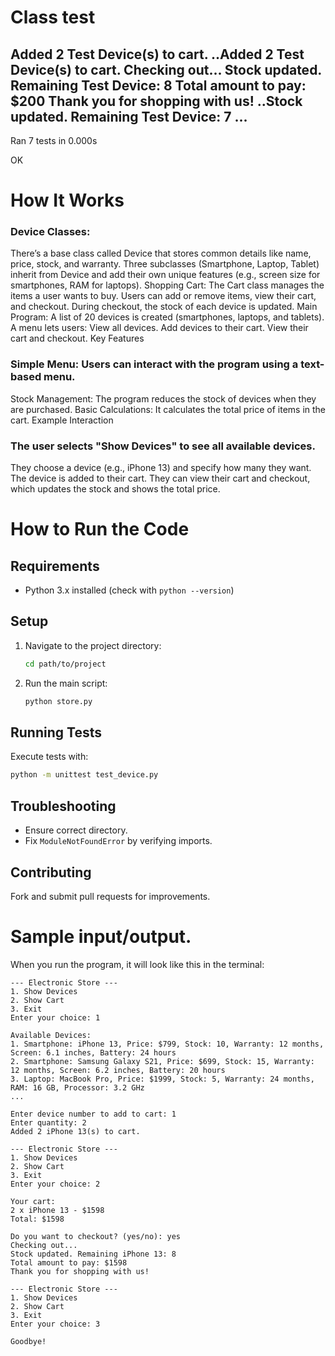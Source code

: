 # Class test
Added 2 Test Device(s) to cart.
..Added 2 Test Device(s) to cart.
Checking out...
Stock updated. Remaining Test Device: 8
Total amount to pay: $200
Thank you for shopping with us!
..Stock updated. Remaining Test Device: 7
...
----------------------------------------------------------------------
Ran 7 tests in 0.000s

OK
# How It Works

### Device Classes:
There’s a base class called Device that stores common details like name, price, stock, and warranty.
Three subclasses (Smartphone, Laptop, Tablet) inherit from Device and add their own unique features (e.g., screen size for smartphones, RAM for laptops).
Shopping Cart:
The Cart class manages the items a user wants to buy.
Users can add or remove items, view their cart, and checkout.
During checkout, the stock of each device is updated.
Main Program:
A list of 20 devices is created (smartphones, laptops, and tablets).
A menu lets users:
View all devices.
Add devices to their cart.
View their cart and checkout.
Key Features

### Simple Menu: Users can interact with the program using a text-based menu.
Stock Management: The program reduces the stock of devices when they are purchased.
Basic Calculations: It calculates the total price of items in the cart.
Example Interaction

### The user selects "Show Devices" to see all available devices.
They choose a device (e.g., iPhone 13) and specify how many they want.
The device is added to their cart.
They can view their cart and checkout, which updates the stock and shows the total price.
# How to Run the Code

## Requirements
- Python 3.x installed (check with `python --version`)

## Setup
1. Navigate to the project directory:
   ```sh
   cd path/to/project
   ```
2. Run the main script:
   ```sh
   python store.py
   ```

## Running Tests
Execute tests with:
```sh
python -m unittest test_device.py
```

## Troubleshooting
- Ensure correct directory.
- Fix `ModuleNotFoundError` by verifying imports.

## Contributing
Fork and submit pull requests for improvements.


# Sample input/output.

When you run the program, it will look like this in the terminal:

```plaintext
--- Electronic Store ---
1. Show Devices
2. Show Cart
3. Exit
Enter your choice: 1

Available Devices:
1. Smartphone: iPhone 13, Price: $799, Stock: 10, Warranty: 12 months, Screen: 6.1 inches, Battery: 24 hours
2. Smartphone: Samsung Galaxy S21, Price: $699, Stock: 15, Warranty: 12 months, Screen: 6.2 inches, Battery: 20 hours
3. Laptop: MacBook Pro, Price: $1999, Stock: 5, Warranty: 24 months, RAM: 16 GB, Processor: 3.2 GHz
...

Enter device number to add to cart: 1
Enter quantity: 2
Added 2 iPhone 13(s) to cart.

--- Electronic Store ---
1. Show Devices
2. Show Cart
3. Exit
Enter your choice: 2

Your cart:
2 x iPhone 13 - $1598
Total: $1598

Do you want to checkout? (yes/no): yes
Checking out...
Stock updated. Remaining iPhone 13: 8
Total amount to pay: $1598
Thank you for shopping with us!

--- Electronic Store ---
1. Show Devices
2. Show Cart
3. Exit
Enter your choice: 3

Goodbye!
